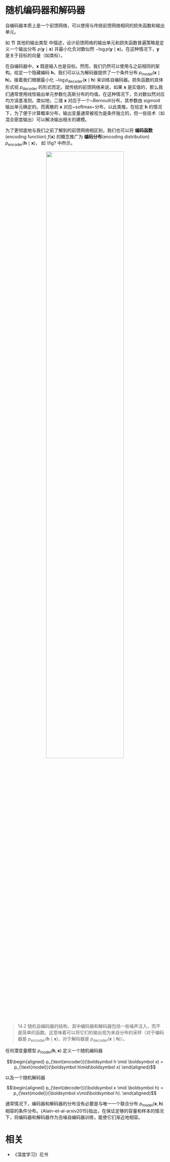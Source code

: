 

# 随机编码器和解码器

自编码器本质上是一个前馈网络，可以使用与传统前馈网络相同的损失函数和输出单元。


如 节 其他的输出类型 中描述，设计前馈网络的输出单元和损失函数普遍策略是定义一个输出分布 $p(\boldsymbol y \mid \boldsymbol x)$ 并最小化负对数似然 $-\log p(\boldsymbol y \mid \boldsymbol x)$。在这种情况下，$\boldsymbol y$ 是关于目标的向量（如类标）。


在自编码器中，$\boldsymbol x$ 既是输入也是目标。然而，我们仍然可以使用与之前相同的架构。给定一个隐藏编码 $\boldsymbol h$，我们可以认为解码器提供了一个条件分布 $p_{\text{model}}(\boldsymbol x \mid \boldsymbol h)$。接着我们根据最小化 $-\log p_{\text{decoder}}(\boldsymbol x \mid \boldsymbol h)$ 来训练自编码器。损失函数的具体形式视 $p_{\text{decoder}}$ 的形式而定。就传统的前馈网络来说，如果 $\boldsymbol x$ 是实值的，那么我们通常使用线性输出单元参数化高斯分布的均值。在这种情况下，负对数似然对应均方误差准则。类似地，二值 $\boldsymbol x$ 对应于一个~Bernoulli分布，其参数由 sigmoid 输出单元确定的。而离散的 $\boldsymbol x$ 对应~softmax~分布，以此类推。在给定 $\boldsymbol h$ 的情况下，为了便于计算概率分布，输出变量通常被视为是条件独立的，但一些技术（如混合密度输出）可以解决输出相关的建模。


为了更彻底地与我们之前了解到的前馈网络相区别，我们也可以将 **编码函数**(encoding function) $f(\boldsymbol x)$ 的概念推广为 **编码分布**(encoding distribution) $p_{\text{encoder}}(\boldsymbol h \mid \boldsymbol x)$， 如 \fig? 中所示。




<p align="center">
    <img width="70%" height="70%" src="http://images.iterate.site/blog/image/20190718/uKtbLStyvKlk.png?imageslim">
</p>

> 14.2 随机自编码器的结构，其中编码器和解码器包括一些噪声注入，而不是简单的函数。这意味着可以将它们的输出视为来自分布的采样（对于编码器是 $p_{\text{encoder}}(\boldsymbol h \mid \boldsymbol x)$，对于解码器是 $p_{\text{decoder}}(\boldsymbol x\mid \boldsymbol h)$）。



任何潜变量模型 $p_{\text{model}}(\boldsymbol h, \boldsymbol x)$ 定义一个随机编码器



$$\begin{aligned}
p_{\text{encoder}}(\boldsymbol h \mid \boldsymbol x) = p_{\text{model}}(\boldsymbol h\mid\boldsymbol x)
\end{aligned}$$


以及一个随机解码器


$$\begin{aligned}
p_{\text{decoder}}(\boldsymbol x \mid \boldsymbol h) = p_{\text{model}}(\boldsymbol x\mid\boldsymbol h).
\end{aligned}$$


通常情况下，编码器和解码器的分布没有必要是与唯一一个联合分布 $p_{\text{model}}(\boldsymbol x, \boldsymbol h)$ 相容的条件分布。{Alain-et-al-arxiv2015}指出，在保证足够的容量和样本的情况下，将编码器和解码器作为去噪自编码器训练，能使它们渐近地相容。



# 相关

- 《深度学习》花书
